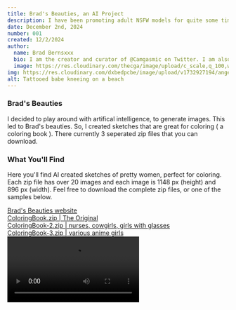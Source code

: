 ```yaml
---
title: Brad's Beauties, an AI Project
description: I have been promoting adult NSFW models for quite some time. Hence why @TheCamgirlArmy had over 30K followers, prior to it being suspended. And now my circumstances have changed. I am on the look out for models to collaborate with.
date: December 2nd, 2024
number: 001
created: 12/2/2024
author:
  name: Brad Bernsxxx
  bio: I am the creator and curator of @Camgasmic on Twitter. I am also an adult content creator, director, and producer.
  image: https://res.cloudinary.com/thecga/image/upload/c_scale,q_100,w_500/v1718145054/SullenYellow-crop_kjgk8f_nh9evt.webp
img: https://res.cloudinary.com/dxbedpcbe/image/upload/v1732927194/angel-crop_ryccrk.png
alt: Tattooed babe kneeing on a beach
---
```


### Brad's Beauties

I decided to play around with artifical intelligence, to generate images. This
led to Brad's beauties. So, I created sketches that are great for coloring ( a
coloring book ). There currently 3 seperated zip files that you can download.

### What You'll Find

Here you'll find AI created sketches of pretty women, perfect for coloring.
Each zip file has over 20 images and each image is 1148 px (height) and 896 px (width).
Feel free to download the complete zip files, or one of the samples below.

<div class="my-3 text-center mb-2 ">
  <a class="links" target="_blank" href="https://bradsbeauties.netlify.app/">
  Brad's Beauties website</a>
</div>
<div class="my-3 text-center mb-2 ">
  <a class=" mt-3 hover:underline text-blue-800 font-medium p-1"
    target="_blank" href="https://www.dropbox.com/scl/fi/ngfsxizqnqo5ttpinwv91/coloringbook.zip?rlkey=i1s4u539vdzstatbpht1ldj7e&st=u16xtq3y&dl=0">
    ColoringBook.zip | The Original
  </a>
  <br>
  <a class=" mt-2 hover:underline text-blue-800 font-medium p-1"
    target="_blank" href="https://www.dropbox.com/scl/fi/2re8a7o4xz96gqgsi02fr/coloringbook-2.zip?rlkey=xbg1sa6d3xrryh0vhke1rhdb6&st=ikxq8c0j&dl=0">
    ColoringBook-2.zip | nurses, cowgirls, girls with glasses
  </a>
  <br>
  <a class=" mt-2 hover:underline text-blue-800 font-medium p-1"
    target="_blank" href="https://www.dropbox.com/scl/fi/7wabxlucfcqd10qf3zs0h/coloringbook-3.zip?rlkey=p0dgyxv4rs9w6siifcgfxrilg&st=wk39z7nq&dl=0">
    ColoringBook-3.zip | various anime girls
  </a>
</div>

<div id="vid" class="mx-auto w-full p-2 lg:-mt-3">
    <video  controls loop="true"
        class=" p-2 bg-transparent w-1/2 mx-auto">
        <source
        src="https://res.cloudinary.com/dxbedpcbe/video/upload/v1732569610/angle-vid_pvhpva.webm"
        type="video/webm"
        />
        Your browser does not support the video.
    </video>
</div>
